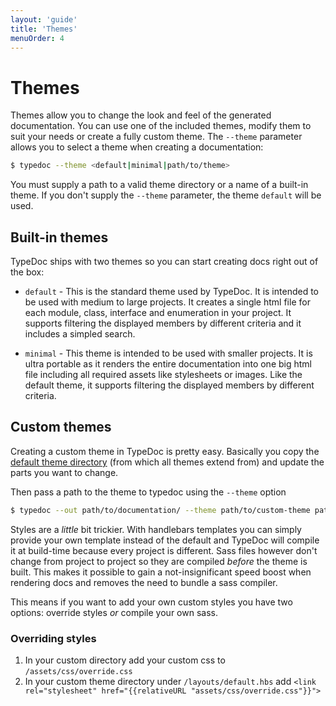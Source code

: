 ```yaml
---
layout: 'guide'
title: 'Themes'
menuOrder: 4
---
```


# Themes

Themes allow you to change the look and feel of the generated documentation. You can use one of the included
themes, modify them to suit your needs or create a fully custom theme. The ``--theme`` parameter allows you to
select a theme when creating a documentation:

```bash
$ typedoc --theme <default|minimal|path/to/theme>
```

You must supply a path to a valid theme directory or a name of a built-in theme. If you don't supply the
``--theme`` parameter, the theme ``default`` will be used.


## Built-in themes

TypeDoc ships with two themes so you can start creating docs right out of the box:

* ``default`` - This is the standard theme used by TypeDoc. It is intended to be used with medium to large
  projects. It creates a single html file for each module, class, interface and enumeration in your project.
  It supports filtering the displayed members by different criteria and it includes a simpled search.

* ``minimal`` - This theme is intended to be used with smaller projects. It is ultra portable as it renders
  the entire documentation into one big html file including all required assets like stylesheets or images.
  Like the default theme, it supports filtering the displayed members by different criteria.


## Custom themes

Creating a custom theme in TypeDoc is pretty easy. Basically you copy the  [default theme directory](https://github.com/TypeStrong/typedoc-default-themes/tree/master/src/default) (from which all themes extend from) and update the parts you want to change.

Then pass a path to the theme to typedoc using the `--theme` option

```bash
$ typedoc --out path/to/documentation/ --theme path/to/custom-theme path/to/typescript/project/
```

Styles are a *little* bit trickier. With handlebars templates you can simply provide your own template instead of the default and TypeDoc will compile it at build-time because every project is different. Sass files however don't change from project to project so they are compiled *before* the theme is built. This makes it possible to gain a not-insignificant speed boost when rendering docs and removes the need to bundle a sass compiler.

This means if you want to add your own custom styles you have two options: override styles *or* compile your own sass.

### Overriding styles

1. In your custom directory add your custom css to `/assets/css/override.css`
2. In your custom theme directory under `/layouts/default.hbs` add `<link rel="stylesheet" href="{{relativeURL "assets/css/override.css"}}">`
